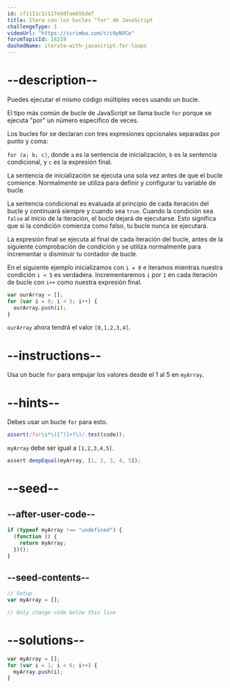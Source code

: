 ```yaml
---
id: cf1111c1c11feddfaeb5bdef
title: Itera con los bucles "for" de JavaScript
challengeType: 1
videoUrl: "https://scrimba.com/c/c9yNVCe"
forumTopicId: 18219
dashedName: iterate-with-javascript-for-loops
---
```


# --description--

Puedes ejecutar el mismo código múltiples veces usando un bucle.

El tipo más común de bucle de JavaScript se llama bucle `for` porque se ejecuta "por" un número específico de veces.

Los bucles for se declaran con tres expresiones opcionales separadas por punto y coma:

`for (a; b; c)`, donde `a` es la sentencia de inicialización, `b` es la sentencia condicional, y `c` es la expresión final.

La sentencia de inicialización se ejecuta una sola vez antes de que el bucle comience. Normalmente se utiliza para definir y configurar tu variable de bucle.

La sentencia condicional es evaluada al principio de cada iteración del bucle y continuará siempre y cuando sea `true`. Cuando la condición sea `false` al inicio de la iteración, el bucle dejará de ejecutarse. Esto significa que si la condición comienza como falso, tu bucle nunca se ejecutará.

La expresión final se ejecuta al final de cada iteración del bucle, antes de la siguiente comprobación de condición y se utiliza normalmente para incrementar o disminuir tu contador de bucle.

En el siguiente ejemplo inicializamos con `i = 0` e iteramos mientras nuestra condición `i < 5` es verdadera. Incrementaremos `i` por `1` en cada iteración de bucle con `i++` como nuestra expresión final.

```js
var ourArray = [];
for (var i = 0; i < 5; i++) {
  ourArray.push(i);
}
```

`ourArray` ahora tendrá el valor `[0,1,2,3,4]`.

# --instructions--

Usa un bucle `for` para empujar los valores desde el 1 al 5 en `myArray`.

# --hints--

Debes usar un bucle `for` para esto.

```js
assert(/for\s*\([^)]+?\)/.test(code));
```

`myArray` debe ser igual a `[1,2,3,4,5]`.

```js
assert.deepEqual(myArray, [1, 2, 3, 4, 5]);
```

# --seed--

## --after-user-code--

```js
if (typeof myArray !== "undefined") {
  (function () {
    return myArray;
  })();
}
```

## --seed-contents--

```js
// Setup
var myArray = [];

// Only change code below this line
```

# --solutions--

```js
var myArray = [];
for (var i = 1; i < 6; i++) {
  myArray.push(i);
}
```
